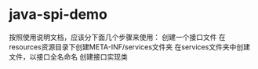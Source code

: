 # java-spi-demo
按照使用说明文档，应该分下面几个步骤来使用：
创建一个接口文件
在resources资源目录下创建META-INF/services文件夹
在services文件夹中创建文件，以接口全名命名
创建接口实现类
